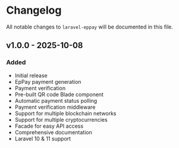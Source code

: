 # Changelog

All notable changes to `laravel-eppay` will be documented in this file.

## v1.0.0 - 2025-10-08

### Added
- Initial release
- EpPay payment generation
- Payment verification
- Pre-built QR code Blade component
- Automatic payment status polling
- Payment verification middleware
- Support for multiple blockchain networks
- Support for multiple cryptocurrencies
- Facade for easy API access
- Comprehensive documentation
- Laravel 10 & 11 support
